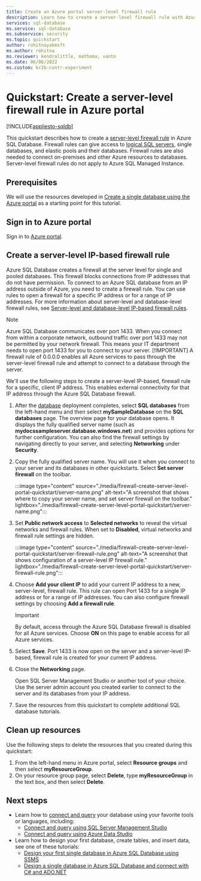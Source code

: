 ```yaml
---
title: Create an Azure portal server-level firewall rule
description: Learn how to create a server-level firewall rule with Azure portal
services: sql-database
ms.service: sql-database
ms.subservice: security
ms.topic: quickstart
author: rohitnayakmsft
ms.author: rohitna
ms.reviewer: kendralittle, mathoma, vanto
ms.date: 06/06/2022
ms.custom: kr2b-contr-experiment
---
```

# Quickstart: Create a server-level firewall rule in Azure portal
[!INCLUDE[appliesto-sqldb](../includes/appliesto-sqldb.md)]

This quickstart describes how to create a [server-level firewall rule](firewall-configure.md) in Azure SQL Database. Firewall rules can give access to [logical SQL servers](logical-servers.md), single databases, and elastic pools and their databases. Firewall rules are also needed to connect on-premises and other Azure resources to databases. Server-level firewall rules do not apply to Azure SQL Managed Instance.

## Prerequisites

We will use the resources developed in [Create a single database using the Azure portal](single-database-create-quickstart.md) as a starting point for this tutorial.

## Sign in to Azure portal

Sign in to [Azure portal](https://portal.azure.com/).

## Create a server-level IP-based firewall rule

 Azure SQL Database creates a firewall at the server level for single and pooled databases. This firewall blocks connections from IP addresses that do not have permission. To connect to an Azure SQL database from an IP address outside of Azure, you need to create a firewall rule. You can use rules to open a firewall for a specific IP address or for a range of IP addresses. For more information about server-level and database-level firewall rules, see [Server-level and database-level IP-based firewall rules](firewall-configure.md).

> [!NOTE]
> Azure SQL Database communicates over port 1433. When you connect from within a corporate network, outbound traffic over port 1433 may not be permitted by your network firewall. This means your IT department needs to open port 1433 for you to connect to your server.
> [!IMPORTANT]
> A firewall rule of 0.0.0.0 enables all Azure services to pass through the server-level firewall rule and attempt to connect to a database through the server.

We'll use the following steps to create a server-level IP-based, firewall rule for a specific, client IP address. This enables external connectivity for that IP address through the Azure SQL Database firewall.

1. After the [database](#prerequisites) deployment completes, select **SQL databases** from the left-hand menu and then select **mySampleDatabase** on the **SQL databases** page. The overview page for your database opens. It displays the fully qualified server name (such as **mydocssampleserver.database.windows.net**) and provides options for further configuration. You can also find the firewall settings by navigating directly to your server, and selecting **Networking** under **Security**. 

2. Copy the fully qualified server name. You will use it when you connect to your server and its databases in other quickstarts. Select **Set server firewall** on the toolbar. 

   :::image type="content" source="./media/firewall-create-server-level-portal-quickstart/server-name.png" alt-text="A screenshot that shows where to copy your server name, and set server firewall on the toolbar." lightbox="./media/firewall-create-server-level-portal-quickstart/server-name.png":::

3. Set **Public network access** to **Selected networks** to reveal the virtual networks and firewall rules. When set to **Disabled**, virtual networks and firewall rule settings are hidden. 

   :::image type="content" source="./media/firewall-create-server-level-portal-quickstart/server-firewall-rule.png" alt-text="A screenshot that shows configuration of a server-level IP firewall rule." lightbox="./media/firewall-create-server-level-portal-quickstart/server-firewall-rule.png":::

4. Choose **Add your client IP** to add your current IP address to a new, server-level, firewall rule. This rule can open Port 1433 for a single IP address or for a range of IP addresses. You can also configure firewall settings by choosing **Add a firewall rule**. 

   > [!IMPORTANT]
   > By default, access through the Azure SQL Database firewall is disabled for all Azure services. Choose **ON** on this page to enable access for all Azure services.
   >

5. Select **Save**. Port 1433 is now open on the server and a server-level IP-based, firewall rule is created for your current IP address.

6. Close the **Networking** page.

   Open SQL Server Management Studio or another tool of your choice. Use the server admin account you created earlier to connect to the server and its databases from your IP address.

7. Save the resources from this quickstart to complete additional SQL database tutorials.

## Clean up resources

Use the following steps to delete the resources that you created during this quickstart:

1. From the left-hand menu in Azure portal, select **Resource groups** and then select **myResourceGroup**.
2. On your resource group page, select **Delete**, type **myResourceGroup** in the text box, and then select **Delete**.

## Next steps

- Learn how to [connect and query](connect-query-content-reference-guide.md) your database using your favorite tools or languages, including:
  - [Connect and query using SQL Server Management Studio](connect-query-ssms.md)
  - [Connect and query using Azure Data Studio](/sql/azure-data-studio/quickstart-sql-database?toc=/azure/sql-database/toc.json)
- Learn how to design your first database, create tables, and insert data, see one of these tutorials:
  - [Design your first single database in Azure SQL Database using SSMS](design-first-database-tutorial.md)
  - [Design a single database in Azure SQL Database and connect with C# and ADO.NET](design-first-database-csharp-tutorial.md)
